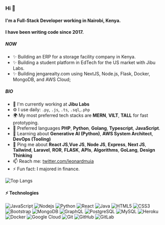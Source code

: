 ### Hi 👋

#### I'm a Full-Stack Developer working in Nairobi, Kenya.
#### I have been writing code since 2017.

##### NOW

- ✨ Building an ERP for a storage facility company in Kenya.
- ✨ Building a student platform in EdTech for the US market with Jibu Labs.
- ✨ Building jengarealty.com using NextJS, Node.js, Flask, Docker, MongoDB, and AWS Cloud;

##### BIO

- 🏢 I'm currently working at **Jibu Labs**
- ⚙️ I use daily: `.py`, `.js`, `.ts`, `.sql`,`.php` 
- 🌍 My most preferred tech stacks are **MERN**, **VILT**, **TALL** for fast prototyping.
- 🔨 Preferred languages **PHP**, **Python**, **Golang**, **Typescript**, **JavaScript**.
- 🌱 Learning about **Generative AI (Python)**, **AWS System Architect**, **DevOps (Tooling)**
- 💬 Ping me about **React JS**,**Vue JS**, **Node JS**, **Express**, **Next JS**, **Tailwind**, **Laravel**, **ROR**, **FLASK**, **APIs**, **Algorithms**, **GoLang**, **Design Thinking**
- 📫 Reach me: [twitter.com/leonardmuia](https://twitter.com/LeonardMuia)
- ⚡️ Fun fact: I majored in finance.

![Top Langs](https://github-readme-stats.vercel.app/api/top-langs/?username=leonardmuia&hide=TeX&layout=compact)

#### ⚡ Technologies

![JavaScript](https://img.shields.io/badge/-JavaScript-black?style=flat-square&logo=javascript)
![Nodejs](https://img.shields.io/badge/-Nodejs-black?style=flat-square&logo=Node.js)
![Python](https://img.shields.io/badge/-Python-black?style=flat-square&logo=Python)
![React](https://img.shields.io/badge/-React-black?style=flat-square&logo=react)
![Java](https://img.shields.io/badge/-java-E34A86?style=flat-square&logo=java)
![HTML5](https://img.shields.io/badge/-HTML5-E34F26?style=flat-square&logo=html5&logoColor=white)
![CSS3](https://img.shields.io/badge/-CSS3-1572B6?style=flat-square&logo=css3)
![Bootstrap](https://img.shields.io/badge/-Bootstrap-563D7C?style=flat-square&logo=bootstrap)
![MongoDB](https://img.shields.io/badge/-MongoDB-black?style=flat-square&logo=mongodb)
![GraphQL](https://img.shields.io/badge/-GraphQL-E10098?style=flat-square&logo=graphql)
![PostgreSQL](https://img.shields.io/badge/-PostgreSQL-336791?style=flat-square&logo=postgresql)
![MySQL](https://img.shields.io/badge/-MySQL-black?style=flat-square&logo=mysql)
![Heroku](https://img.shields.io/badge/-Heroku-430098?style=flat-square&logo=heroku)
![Docker](https://img.shields.io/badge/-Docker-black?style=flat-square&logo=docker)
![Google Cloud](https://img.shields.io/badge/Google%20Cloud-black?style=flat-square&logo=google-cloud)
![Git](https://img.shields.io/badge/-Git-black?style=flat-square&logo=git)
![GitHub](https://img.shields.io/badge/-GitHub-181717?style=flat-square&logo=github)
![GitLab](https://img.shields.io/badge/-GitLab-FCA121?style=flat-square&logo=gitlab)


